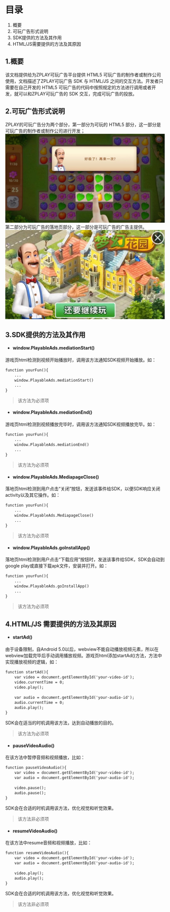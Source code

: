 # 目录
1. 概要
2. 可玩广告形式说明
3. SDK提供的方法及其作用
4. HTML/JS需要提供的方法及其原因

## 1.概要
该文档提供给为ZPLAY可玩广告平台提供 HTML5 可玩广告的制作者或制作公司使用，文档描述了ZPLAY可玩广告 SDK 与 HTML/JS 之间的交互方法。开发者只需要在自己开发的 HTML5 可玩广告的代码中按照规定的方法进行调用或者开发，就可以和ZPLAY可玩广告的 SDK 交互，完成可玩广告的投放。


## 2.可玩广告形式说明
ZPLAY的可玩广告分为两个部分，第一部分为可玩的 HTML5 部分，这一部分是可玩广告的制作者或制作公司进行开发；
![HTML5部分](imgs/playable.png)
第二部分为可玩广告的落地页部分，这一部分是可玩广告的广告主提供。
![落地页部分](imgs/landingpage.png)

## 3.SDK提供的方法及其作用
- #### window.PlayableAds.mediationStart()
游戏页html检测到视频开始播放时，调用该方法通知SDK视频开始播放。如：
```
function yourFun(){
    ...
    window.PlayableAds.mediationStart()
    ...
}
```
> 该方法为必须项

- #### window.PlayableAds.mediationEnd()
游戏页html检测到视频播放完毕时，调用该方法通知SDK视频播放完毕。如：
```
function yourFun(){
    ...
    window.PlayableAds.mediationEnd()
    ...
}
```
> 该方法为必须项

- #### window.PlayableAds.MediapageClose()
落地页html检测到用户点击“关闭”按钮，发送该事件给SDK，以便SDK响应关闭activity以及其它操作。如：
```
function yourFun(){
    ...
    window.PlayableAds.MediapageClose()
    ...
}
```
> 该方法为必须项

- #### window.PlayableAds.goInstallApp()
落地页html检测到用户点击“下载应用”按钮时，发送该事件给SDK，SDK会自动到google play或直接下载apk文件，安装并打开。如：
```
function yourFun(){
    ...
    window.PlayableAds.goInstallApp()
    ...
}
```
> 该方法为必须项

## 4.HTML/JS 需要提供的方法及其原因
- #### startAd()
由于设备限制，自Android 5.0以后，webview不能自动播放视频元素，所以在webview加载完毕后手动调用播放视频。游戏页html添加startAd()方法，方法中实现播放视频的逻辑，如：
```
function startAd(){
    var video = document.getElementById('your-video-id');
    video.currentTime = 0;
    video.play();

    var audio = document.getElementById('your-audio-id');
    audio.currentTime = 0;
    audio.play();
}
``` 
SDK会在适当的时机调用该方法，达到自动播放的目的。
> 该方法为必须项

- #### pauseVideoAudio()
在该方法中暂停音频和视频播放，比如：
```
function pauseVideoAudio(){
    var video = document.getElementById('your-video-id');
    var audio = document.getElementById('your-audio-id');
    
    video.pause();
    audio.pause();
}
```
SDK会在合适的时机调用该方法，优化视觉和听觉效果。
> 该方法非必须项

- #### resumeVideoAudio()
在该方法中resume音频和视频播放，比如：
```
function resumeVideoAudio(){
    var video = document.getElementById('your-video-id');
    var audio = document.getElementById('your-audio-id');
    
    video.play();
    audio.play();
}
```
SDK会在合适的时机调用该方法，优化视觉和听觉效果。
> 该方法非必须项

